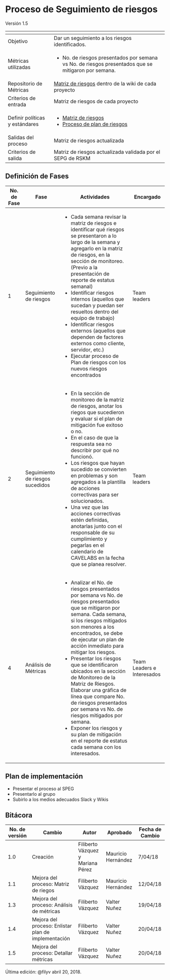 # Proceso de Seguimiento de riesgos
Versión 1.5


[]() | []()  
--|--
Objetivo| Dar un seguimiento a los riesgos identificados.
Métricas utilizadas |<ul><li>No. de riesgos presentados por semana vs No. de riesgos presentados que se mitigaron por semana.</li></ul>
Repositorio de Métricas | [Matriz de riesgos](https://github.com/CaveLabs-1/Wiki/blob/master/Riesgos/Formatos/Matriz%20de%20riesgos%20v1.2.xlsx) dentro de la wiki de cada proyecto
Criterios de entrada | Matriz de riesgos de cada proyecto
Definir políticas y estándares |<ul><li>[Matriz de riesgos](https://github.com/CaveLabs-1/Wiki/blob/master/Riesgos/Formatos/Matriz%20de%20riesgos%20v1.2.xlsx)</li><li>[Proceso de plan de riesgos](https://github.com/CaveLabs-1/Wiki/blob/master/Riesgos/Procesos/Plan_de_Riesgos.md)</li></ul>
Salidas del proceso | Matriz de riesgos actualizada
Criterios de salida | Matriz de riesgos actualizada validada por el SEPG de RSKM

## Definición de Fases
No. de Fase | Fase | Actividades | Encargado
------------|------|-------------|-----------
1 | Seguimiento de riesgos | <ul><li>Cada semana revisar la matriz de riesgos e identificar qué riesgos se presentaron a lo largo de la semana y agregarlo en la matriz de riesgos, en la sección de monitoreo. (Previo a la presentación de reporte de estatus semanal)</li><li> Identificar riesgos internos (aquellos que sucedan y puedan ser resueltos dentro del equipo de trabajo)</li><li> Identificar riesgos externos (aquellos que dependen de factores externos como cliente, servidor, etc.)</li><li> Ejecutar proceso de Plan de riesgos con los nuevos riesgos encontrados</li></ul> | Team leaders
2 | Seguimiento de riesgos sucedidos | <ul><li>En la sección de monitoreo de la matriz de riesgos, anotar los riegos que sucedieron y evaluar si el plan de mitigación fue exitoso o no.</li><li>En el caso de que la respuesta sea no describir por qué no funcionó.</li><li>Los riesgos que hayan sucedido se convierten en problemas y son agregados a la plantilla de acciones correctivas para ser solucionados.</li><li>Una vez que las acciones correctivas estén definidas, anotarlas junto con el responsable de su cumplimiento y pegarlas en el calendario de CAVELABS en la fecha que se planea resolver.</li></ul>| Team leaders
4 | Análisis de Métricas | <ul><li>Analizar el No. de riesgos presentados por semana vs No. de riesgos presentados que se mitigaron por semana. Cada semana, si los riesgos mitigados son menores a los encontrados, se debe de ejecutar un plan de acción inmediato para mitigar los riesgos.</li><li>Presentar los riesgos que se identificaron ubicados en la sección de Monitoreo de la Matriz de Riesgos. Elaborar una gráfica de línea que compare No. de riesgos presentados por semana vs No. de riesgos mitigados por semana.</li><li>Exponer los riesgos y su plan de mitigación en el reporte de estatus cada semana con los interesados.</li></ul> | Team Leaders e Interesados

## Plan de implementación
<ul><li>Presentar el proceso al SPEG</li><li>Presentarlo al grupo</li><li>Subirlo a los medios adecuados Slack y Wikis</li></ul>

## Bitácora
No. de versión | Cambio | Autor | Aprobado | Fecha de Cambio
---------------|--------|-------|----------|-----------------
1.0 | Creación | Filiberto Vázquez y Mariana Pérez | Mauricio Hernández| 7/04/18
1.1 | Mejora del proceso: Matriz de riegos | Filiberto Vázquez | Mauricio Hernández| 12/04/18
1.3 | Mejora del proceso: Análisis de métricas | Filiberto Vázquez | Valter Nuñez| 19/04/18
1.4 | Mejora del proceso: Enlistar plan de implementación | Filiberto Vázquez | Valter Nuñez| 20/04/18
1.5 | Mejora del proceso: Detallar métricas | Filiberto Vázquez | Valter Nuñez| 20/04/18

Última edición: @filyv abril 20, 2018.
